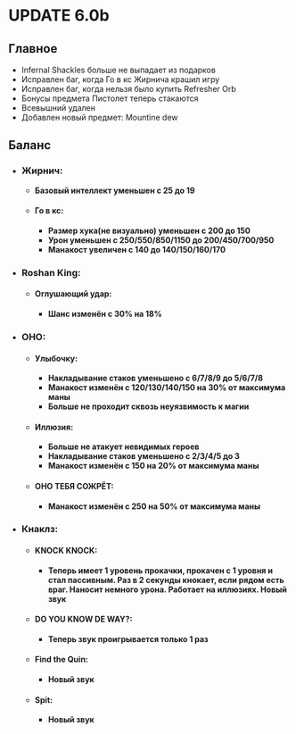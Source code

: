 # UPDATE 6.0b

## Главное

* Infernal Shackles больше не выпадает из подарков
* Исправлен баг, когда Го в кс Жирнича крашил игру
* Исправлен баг, когда нельзя было купить Refresher Orb
* Бонусы предмета Пистолет теперь стакаются
* Всевышний удален
* Добавлен новый предмет: Mountine dew

## Баланс

* ### Жирнич:
  * **Базовый интеллект уменьшен с 25 до 19**
  
  * #### Го в кс: 
    * **Размер хука(не визуально) уменьшен с 200 до 150**
    * **Урон уменьшен с 250/550/850/1150 до 200/450/700/950**
    * **Манакост увеличен с 140 до 140/150/160/170**
    
* ### Roshan King:
  
  * #### Оглушающий удар: 
    * **Шанс изменён с 30% на 18%**
    
* ### ОНО:

  * #### Улыбочку: 
    * **Накладывание стаков уменьшено с 6/7/8/9 до 5/6/7/8**
    * **Манакост изменён с 120/130/140/150 на 30% от максимума маны**
    * **Больше не проходит сквозь неуязвимость к магии**
  
  * #### Иллюзия: 
    * **Больше не атакует невидимых героев**
    * **Накладывание стаков уменьшено с 2/3/4/5 до 3**
    * **Манакост изменён с 150 на 20% от максимума маны**
    
  * #### ОНО ТЕБЯ СОЖРЁТ: 
    * **Манакост изменён с 250 на 50% от максимума маны**
    
* ### Кнаклз:
  
  * #### KNOCK KNOCK: 
    * **Теперь имеет 1 уровень прокачки, прокачен с 1 уровня и стал пассивным. Раз в 2 секунды кнокает, если рядом есть враг. Наносит немного урона. Работает на иллюзиях. Новый звук**
    
  * #### DO YOU KNOW DE WAY?: 
    * **Теперь звук проигрывается только 1 раз**
    
  * #### Find the Quin: 
    * **Новый звук**
    
  * #### Spit: 
    * **Новый звук**
